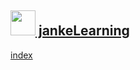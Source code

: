 [<img src="https://github.com/jankeLearning/diagrams/blob/master/JL_clean.png" width="40" height="40" />  jankeLearning](https://jankelerning.github.io)
---
[index](./readme.md)